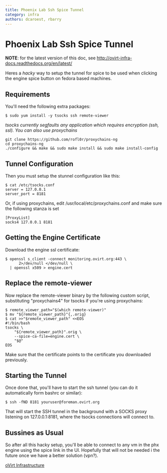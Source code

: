 ```yaml
---
title: Phoenix Lab Ssh Spice Tunnel
category: infra
authors: dcaroest, rbarry
---
```


# Phoenix Lab Ssh Spice Tunnel

**NOTE**: for the latest version of this doc, see <http://ovirt-infra-docs.readthedocs.org/en/latest/>

Heres a *hacky* way to setup the tunnel for spice to be used when clicking the engine spice button on fedora based machines.

## Requirements

You'll need the following extra packages:

    $ sudo yum install -y tsocks ssh remote-viewer

*tsocks currently segfaults any application which requires encryption (ssh, ssl). You can also use proxychains*

    git clone https://github.com/rofl0r/proxychains-ng
    cd proxychains-ng
    ./configure && make && sudo make install && sudo make install-config

## Tunnel Configuration

Then you must setup the stunnel configuration like this:

    $ cat /etc/tsocks.conf
    server = 127.0.0.1
    server_port = 8181

Or, if using proxychains, edit /usr/local/etc/proxychains.conf and make sure the following stanza is set

    [ProxyList]
    socks4 127.0.0.1 8181

## Getting the Engine Certificate

Download the engine ssl certificate:

    $ openssl s_client -connect monitoring.ovirt.org:443 \
          2>/dev/null </dev/null \
      | openssl x509 > engine.cert

## Replace the remote-viewer

Now replace the remote-viewer binary by the following custom script, substituting "proxychains4" for tsocks if you're using proxychains:

    $ remote_viewer_path="$(which remote-viewer)"
    $ mv "${remote_viewer_path}"{,.orig}
    $ cat >>"$remote_viewer_path" <<EOS
    #!/bin/bash
    tsocks \
        "${remote_viewer_path}".orig \
        --spice-ca-file=engine.cert \
        "$@"
    EOS

Make sure that the certificate points to the certificate you downloaded previously.

## Starting the Tunnel

Once done that, you'll have to start the ssh tunnel (you can do it automatically form bashrc or similar):

    $ ssh -fND 8181 youruser@foreman.ovirt.org

That will start the SSH tunnel in the background with a SOCKS proxy listening on 127.0.0.1:8181, where the tsocks connections will connect to.

## Bussines as Usual

So after all this hacky setup, you'll be able to connect to any vm in the phx engine using the spice link in the UI. Hopefully that will not be needed i the future once we have a better solution (vpn?).

[oVirt Infrastructure](/develop/infra/infrastructure.html)
